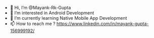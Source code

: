 - 👋 Hi, I’m @Mayank-Rk-Gupta
- 👀 I’m interested in Android Development
- 🌱 I’m currently learning Native Mobile App Development
- 📫 How to reach me ? https://www.linkedin.com/in/mayank-gupta-156999192/

<!---
Mayank-Rk-Gupta/Mayank-Rk-Gupta is a ✨ special ✨ repository because its `README.md` (this file) appears on your GitHub profile.
You can click the Preview link to take a look at your changes.
--->

